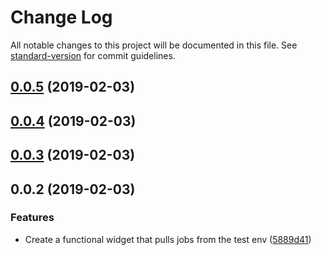 # Change Log

All notable changes to this project will be documented in this file. See [standard-version](https://github.com/conventional-changelog/standard-version) for commit guidelines.

<a name="0.0.5"></a>
## [0.0.5](https://gitlab.com/neap/fairplay-widgetjs/compare/v0.0.4...v0.0.5) (2019-02-03)



<a name="0.0.4"></a>
## [0.0.4](https://gitlab.com/neap/fairplay-widgetjs/compare/v0.0.3...v0.0.4) (2019-02-03)



<a name="0.0.3"></a>
## [0.0.3](https://gitlab.com/neap/fairplay-widgetjs/compare/v0.0.2...v0.0.3) (2019-02-03)



<a name="0.0.2"></a>
## 0.0.2 (2019-02-03)


### Features

* Create a functional widget that pulls jobs from the test env ([5889d41](https://gitlab.com/neap/fairplay-widgetjs/commit/5889d41))
